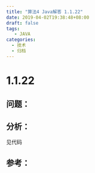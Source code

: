 ```yaml
---
title: "算法4 Java解答 1.1.22"
date: 2019-04-02T19:38:48+08:00
draft: false
tags:
   - JAVA
categories:
  - 技术
  - 归档
---
```



# 1.1.22

## 问题：


## 分析：

见代码

## 参考：



